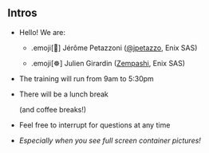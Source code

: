 ## Intros

- Hello! We are:

   - .emoji[🐳] Jérôme Petazzoni ([@jpetazzo](https://twitter.com/jpetazzo), Enix SAS)

   - .emoji[☸️] Julien Girardin ([Zempashi](https://github.com/zempashi), Enix SAS)

- The training will run from 9am to 5:30pm

- There will be a lunch break

  (and coffee breaks!)

- Feel free to interrupt for questions at any time

- *Especially when you see full screen container pictures!*
